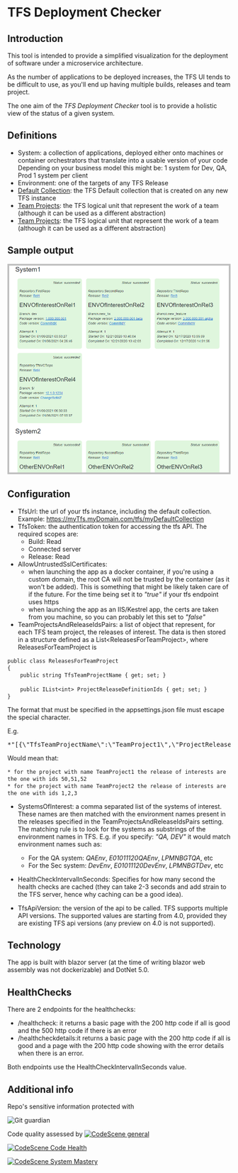 # TFS Deployment Checker

## Introduction

This tool is intended to provide a simplified visualization for the deployment of software under a microservice architecture.

As the number of applications to be deployed increases, the TFS UI tends to be difficult to use, as you'll end up having multiple builds, releases and team project.

The one aim of the *TFS Deployment Checker* tool is to provide a holistic view of the status of a given system.

## Definitions

* System: a collection of applications, deployed either onto machines or container orchestrators that translate into a usable version of your code
  Depending on your business model this might be:
  1 system for Dev, QA, Prod
  1 system per client
* Environment: one of the targets of any TFS Release
* [Default Collection](https://docs.microsoft.com/en-us/azure/devops/server/admin/manage-project-collections?view=azure-devops-2020): the TFS Default collection that is created on any new TFS instance 
* [Team Projects](https://docs.microsoft.com/en-us/aspnet/web-forms/overview/deployment/configuring-team-foundation-server-for-web-deployment/creating-a-team-project-in-tfs): the TFS logical unit that represent the work of a team (although it can be used as a different abstraction)
* [Team Projects](https://docs.microsoft.com/en-us/aspnet/web-forms/overview/deployment/configuring-team-foundation-server-for-web-deployment/creating-a-team-project-in-tfs): the TFS logical unit that represent the work of a team (although it can be used as a different abstraction)

## Sample output

![Sample output](images/ScreenShotBase.png)

## Configuration

* TfsUrl: the url of your tfs instance, including the default collection.
Example: https://myTfs.myDomain.com/tfs/myDefaultCollection
* TfsToken: the authentication token for accessing the tfs API.
The required scopes are:
    * Build: Read
    * Connected server
    * Release: Read
* AllowUntrustedSslCertificates: 
    * when launching the app as a docker container, if you're using a custom domain, the root CA will not be trusted by the container (as it won't be added). This is something that might be likely taken care of if the future. For the time being set it to *"true"* if your tfs endpoint uses https
    * when launching the app as an IIS/Kestrel app, the certs are taken from you machine, so you can probably let this set to *"false"*
* TeamProjectsAndReleaseIdsPairs:
a list of object that represent, for each TFS team project, the releases of interest.
The data is then stored in a structure defined as a List\<ReleasesForTeamProject>, where ReleasesForTeamProject is
```
public class ReleasesForTeamProject
{
    public string TfsTeamProjectName { get; set; }

    public IList<int> ProjectReleaseDefinitionIds { get; set; }
}
``` 

The format that must be specified in the appsettings.json file must escape the special character.

E.g. 
<pre>
*"[{\"TfsTeamProjectName\":\"TeamProject1\",\"ProjectReleaseDefinitionIds\":[50,51,52]},{\"TfsTeamProjectName\":\"TeamProject2\",\"ProjectReleaseDefinitionIds\":[1,2,3]}]"*
</pre>
Would mean that:

    * for the project with name TeamProject1 the release of interests are the one with ids 50,51,52
    * for the project with name TeamProject2 the release of interests are the one with ids 1,2,3

* SystemsOfInterest:
a comma separated list of the systems of interest. These names are then matched with the environment names present in the releases specified in the TeamProjectsAndReleaseIdsPairs setting. The matching rule is to look for the systems as substrings of the environment names in TFS.
E.g. if you specify: *"QA, DEV"* it would match environment names such as: 
    * For the QA system: *QAEnv*, *E01011120QAEnv*, *LPMNBGTQA*, etc
    * For the Sec system: *DevEnv*, *E01011120DevEnv*, *LPMNBGTDev*, etc

* HealthCheckIntervalInSeconds:
Specifies for how many second the health checks are cached (they can take 2-3 seconds and add strain to the TFS server, hence why caching can be a good idea).

* TfsApiVersion:
the version of the api to be called.
TFS supports multiple API versions. The supported values are starting from 4.0, provided they are existing TFS api versions (any preview on 4.0 is not supported).

## Technology

The app is built with blazor server (at the time of writing blazor web assembly was not dockerizable) and DotNet 5.0.

## HealthChecks

There are 2 endpoints for the healthchecks:
* /healthcheck: it returns a basic page with the 200 http code if all is good and the 500 http code if there is an error
* /healthcheckdetails:it returns a basic page with the 200 http code if all is good and a page with the 200 http code showing with the error details when there is an error.

Both endpoints use the HealthCheckIntervalInSeconds value.

## Additional info

Repo's sensitive information protected with 

![Git guardian](https://assets-global.website-files.com/5ee25cbe47310017adf964da/5ee3a42a75f46b013298c2dd_Full-Default-Light.svg)

Code quality assessed by [![CodeScene general](https://codescene.io/images/analyzed-by-codescene-badge.svg)](https://codescene.io/projects/11772)

[![CodeScene Code Health](https://codescene.io/projects/11772/status-badges/code-health)](https://codescene.io/projects/11772)

[![CodeScene System Mastery](https://codescene.io/projects/11772/status-badges/system-mastery)](https://codescene.io/projects/11772)

